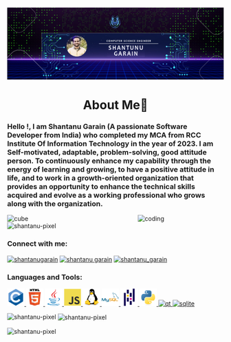 ![logo](https://github.com/shantanu-pixel/shantanu-pixel/blob/main/Banner.png)
<h1 align="center">About Me👋</h1>
<h3 align="left">Hello !, I am Shantanu Garain (A passionate Software Developer from India) who completed my MCA from RCC Institute Of Information Technology in the year of 2023.
 I am Self-motivated, adaptable, problem-solving, good attitude person.
 To continuously enhance my capability through the energy of learning and growing, to have a positive attitude in life, and to work in a growth-oriented organization that provides an opportunity to enhance the technical skills acquired and evolve as a working professional who grows along with the organization.</h3>

<!-- <img align="right" alt="coding" width="400" src="https://camo.githubusercontent.com/1f2b0c758369c054538b7881b5d700739f2c37d2201f60ea26ad9311a7f88487/68747470733a2f2f73747566662e636861726d2e73682f7668732f6578616d706c65732f6e656f66657463685f332e676966"> -->
<!-- Changed -->
<img align="left" alt="cube" width="200px" src="https://giphy.com/gifs/processing-coding-creative-K5kfQExKk731K">
<!---------------------------------------------------------------------------------------------------------------- -->
<img align="right" alt="coding" width="200px" src="https://media.giphy.com/media/qgQUggAC3Pfv687qPC/giphy.gif">


<p align="left"> <img src="https://komarev.com/ghpvc/?username=shantanu-pixel&label=Profile%20views&color=0e75b6&style=flat" alt="shantanu-pixel" /> </p>

<h3 align="left">Connect with me:</h3>
<p align="left">
<a href="https://linkedin.com/in/shantanugarain" target="blank"><img align="center" src="https://raw.githubusercontent.com/rahuldkjain/github-profile-readme-generator/master/src/images/icons/Social/linked-in-alt.svg" alt="shantanugarain" height="30" width="40" /></a>
<a href="https://www.hackerrank.com/sgarain1001" target="blank"><img align="center" src="https://raw.githubusercontent.com/rahuldkjain/github-profile-readme-generator/master/src/images/icons/Social/hackerrank.svg" alt="shantanu garain" height="30" width="40" /></a>
<a href="https://www.leetcode.com/shantanu_garain" target="blank"><img align="center" src="https://raw.githubusercontent.com/rahuldkjain/github-profile-readme-generator/master/src/images/icons/Social/leet-code.svg" alt="shantanu_garain" height="30" width="40" /></a>
</p>

<h3 align="left">Languages and Tools:</h3>
<p align="left"> <a href="https://www.cprogramming.com/" target="_blank" rel="noreferrer"> <img src="https://raw.githubusercontent.com/devicons/devicon/master/icons/c/c-original.svg" alt="c" width="40" height="40"/> </a> <a href="https://www.w3.org/html/" target="_blank" rel="noreferrer"> <img src="https://raw.githubusercontent.com/devicons/devicon/master/icons/html5/html5-original-wordmark.svg" alt="html5" width="40" height="40"/> </a> <a href="https://www.java.com" target="_blank" rel="noreferrer"> <img src="https://raw.githubusercontent.com/devicons/devicon/master/icons/java/java-original.svg" alt="java" width="40" height="40"/> </a> <a href="https://developer.mozilla.org/en-US/docs/Web/JavaScript" target="_blank" rel="noreferrer"> <img src="https://raw.githubusercontent.com/devicons/devicon/master/icons/javascript/javascript-original.svg" alt="javascript" width="40" height="40"/> </a> <a href="https://www.linux.org/" target="_blank" rel="noreferrer"> <img src="https://raw.githubusercontent.com/devicons/devicon/master/icons/linux/linux-original.svg" alt="linux" width="40" height="40"/> </a> <a href="https://www.mysql.com/" target="_blank" rel="noreferrer"> <img src="https://raw.githubusercontent.com/devicons/devicon/master/icons/mysql/mysql-original-wordmark.svg" alt="mysql" width="40" height="40"/> </a> <a href="https://pandas.pydata.org/" target="_blank" rel="noreferrer"> <img src="https://raw.githubusercontent.com/devicons/devicon/2ae2a900d2f041da66e950e4d48052658d850630/icons/pandas/pandas-original.svg" alt="pandas" width="40" height="40"/> </a> <a href="https://www.python.org" target="_blank" rel="noreferrer"> <img src="https://raw.githubusercontent.com/devicons/devicon/master/icons/python/python-original.svg" alt="python" width="40" height="40"/> </a> <a href="https://www.qt.io/" target="_blank" rel="noreferrer"> <img src="https://upload.wikimedia.org/wikipedia/commons/0/0b/Qt_logo_2016.svg" alt="qt" width="40" height="40"/> </a> <a href="https://www.sqlite.org/" target="_blank" rel="noreferrer"> <img src="https://www.vectorlogo.zone/logos/sqlite/sqlite-icon.svg" alt="sqlite" width="40" height="40"/> </a> </p>

<p><img align="left" src="https://github-readme-stats.vercel.app/api/top-langs?username=shantanu-pixel&show_icons=true&locale=en&layout=compact" alt="shantanu-pixel" /></p>

<p>&nbsp;<img align="center" src="https://github-readme-stats.vercel.app/api?username=shantanu-pixel&show_icons=true&locale=en" alt="shantanu-pixel" /></p>

<p><img align="center" src="https://github-readme-streak-stats.herokuapp.com/?user=shantanu-pixel&show_icons=true" alt="shantanu-pixel" /></p>













<!--
**shantanu-pixel/shantanu-pixel** is a ✨ _special_ ✨ repository because its `README.md` (this file) appears on your GitHub profile.

Here are some ideas to get you started:

- 🔭 I’m currently working on ...
- 🌱 I’m currently learning ...
- 👯 I’m looking to collaborate on ...
- 🤔 I’m looking for help with ...
- 💬 Ask me about ...
- 📫 How to reach me: ...
- 😄 Pronouns: ...
- ⚡ Fun fact: ...
-->
